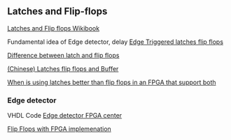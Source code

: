 
## Latches and Flip-flops
[Latches and Flip flops Wikibook](https://en.wikibooks.org/wiki/Electronics/Latches_and_Flip_Flops)

Fundamental idea of Edge detector, delay
[Edge Triggered latches flip flops](http://www.allaboutcircuits.com/textbook/digital/chpt-10/edge-triggered-latches-flip-flops/)

[Difference between latch and flip flops](http://electronics.stackexchange.com/questions/21887/difference-between-latch-and-flip-flop)

[(Chinese) Latches flip flops and Buffer](http://blog.csdn.net/surgeddd/article/details/4683657)

[When is using latches better than flip flops in an FPGA that support both](http://electronics.stackexchange.com/questions/21850/when-is-using-latches-better-than-flip-flops-in-an-fpga-that-supports-both?rq=1)
### Edge detector

VHDL Code
[Edge detector FPGA center](http://fpgacenter.com/examples/basic/edge_detector.php)

[Flip Flops with FPGA implemenation](http://www.cs.ucr.edu/~ehwang/courses/cs120b/flipflops.pdf)

